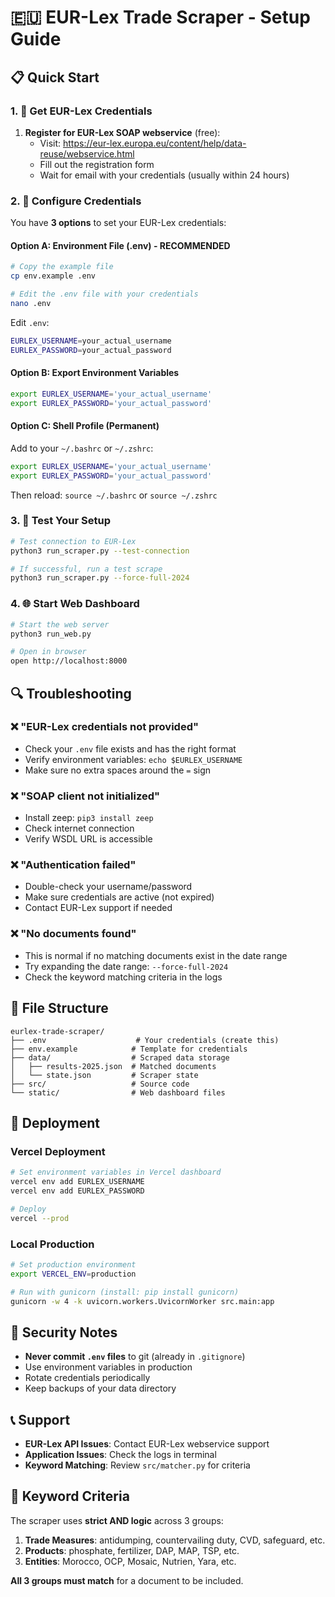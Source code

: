 # 🇪🇺 EUR-Lex Trade Scraper - Setup Guide

## 📋 Quick Start

### 1. 🔑 Get EUR-Lex Credentials

1. **Register for EUR-Lex SOAP webservice** (free):
   - Visit: https://eur-lex.europa.eu/content/help/data-reuse/webservice.html
   - Fill out the registration form
   - Wait for email with your credentials (usually within 24 hours)

### 2. 🔧 Configure Credentials

You have **3 options** to set your EUR-Lex credentials:

#### Option A: Environment File (.env) - **RECOMMENDED**
```bash
# Copy the example file
cp env.example .env

# Edit the .env file with your credentials
nano .env
```

Edit `.env`:
```bash
EURLEX_USERNAME=your_actual_username
EURLEX_PASSWORD=your_actual_password
```

#### Option B: Export Environment Variables
```bash
export EURLEX_USERNAME='your_actual_username'
export EURLEX_PASSWORD='your_actual_password'
```

#### Option C: Shell Profile (Permanent)
Add to your `~/.bashrc` or `~/.zshrc`:
```bash
export EURLEX_USERNAME='your_actual_username'
export EURLEX_PASSWORD='your_actual_password'
```
Then reload: `source ~/.bashrc` or `source ~/.zshrc`

### 3. 🧪 Test Your Setup

```bash
# Test connection to EUR-Lex
python3 run_scraper.py --test-connection

# If successful, run a test scrape
python3 run_scraper.py --force-full-2024
```

### 4. 🌐 Start Web Dashboard

```bash
# Start the web server
python3 run_web.py

# Open in browser
open http://localhost:8000
```

## 🔍 Troubleshooting

### ❌ "EUR-Lex credentials not provided"
- Check your `.env` file exists and has the right format
- Verify environment variables: `echo $EURLEX_USERNAME`
- Make sure no extra spaces around the `=` sign

### ❌ "SOAP client not initialized"
- Install zeep: `pip3 install zeep`
- Check internet connection
- Verify WSDL URL is accessible

### ❌ "Authentication failed" 
- Double-check your username/password
- Make sure credentials are active (not expired)
- Contact EUR-Lex support if needed

### ❌ "No documents found"
- This is normal if no matching documents exist in the date range
- Try expanding the date range: `--force-full-2024`
- Check the keyword matching criteria in the logs

## 📁 File Structure

```
eurlex-trade-scraper/
├── .env                    # Your credentials (create this)
├── env.example            # Template for credentials
├── data/                  # Scraped data storage
│   ├── results-2025.json  # Matched documents
│   └── state.json         # Scraper state
├── src/                   # Source code
└── static/                # Web dashboard files
```

## 🚀 Deployment

### Vercel Deployment
```bash
# Set environment variables in Vercel dashboard
vercel env add EURLEX_USERNAME
vercel env add EURLEX_PASSWORD

# Deploy
vercel --prod
```

### Local Production
```bash
# Set production environment
export VERCEL_ENV=production

# Run with gunicorn (install: pip install gunicorn)
gunicorn -w 4 -k uvicorn.workers.UvicornWorker src.main:app
```

## 🔐 Security Notes

- **Never commit `.env` files** to git (already in `.gitignore`)
- Use environment variables in production
- Rotate credentials periodically
- Keep backups of your data directory

## 📞 Support

- **EUR-Lex API Issues**: Contact EUR-Lex webservice support
- **Application Issues**: Check the logs in terminal
- **Keyword Matching**: Review `src/matcher.py` for criteria

## 🎯 Keyword Criteria

The scraper uses **strict AND logic** across 3 groups:

1. **Trade Measures**: antidumping, countervailing duty, CVD, safeguard, etc.
2. **Products**: phosphate, fertilizer, DAP, MAP, TSP, etc.  
3. **Entities**: Morocco, OCP, Mosaic, Nutrien, Yara, etc.

**All 3 groups must match** for a document to be included.
